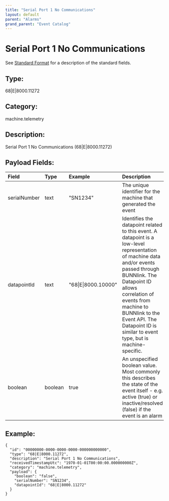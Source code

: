 ```yaml
---
title: "Serial Port 1 No Communications"
layout: default
parent: "Alarms"
grand_parent: "Event Catalog"
---
```


# Serial Port 1 No Communications

See [Standard Format](/event-subscriptions/event-format) for a description of the standard fields.

## Type:

68\|E\|8000.11272

## Category:

machine.telemetry

## Description: 

Serial Port 1 No Communications (68\|E\|8000.11272)

## Payload Fields:

| Field | Type | Example | Description |
|:------|:-----|:--------|:------------|
| serialNumber | text | "SN1234" | The unique identifier for the machine that generated the event |
| datapointId | text | "68\|E\|8000.10000" | Identifies the datapoint related to this event. A datapoint is a low-level representation of machine data and/or events passed through BUNNlink. The Datapoint ID allows correlation of events from machine to BUNNlink to the Event API. The Datapoint ID is similar to event type, but is machine-specific. |
| boolean | boolean | true | An unspecified boolean value. Most commonly this describes the state of the event itself - e.g. active (true) or inactive/resolved (false) if the event is an alarm |

## Example:

```
{
  "id": "00000000-0000-0000-0000-000000000000",
  "type": "68|E|8000.11272",
  "description": "Serial Port 1 No Communications",
  "receivedTimestampUtc": "1970-01-01T00:00:00.000000000Z",
  "category": "machine.telemetry",
  "payload": {
    "boolean": "false",
    "serialNumber": "SN1234",
    "datapointId": "68|E|8000.11272"
  }
}
```
